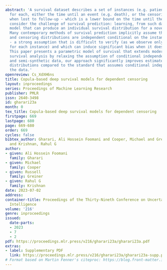 ```yaml
---
abstract: 'A survival dataset describes a set of instances (e.g. patients) and provides,
  for each, either the time until an event (e.g. death), or the censoring time (e.g.
  when lost to follow-up - which is a lower bound on the time until the event). We
  consider the challenge of survival prediction: learning, from such data, a predictive
  model that can produce an individual survival distribution for a novel instance.
  Many contemporary methods of survival prediction implicitly assume that the event
  and censoring distributions are independent conditional on the instance’s covariates
  - a strong assumption that is difficult to verify (as we observe only one outcome
  for each instance) and which can induce significant bias when it does not hold.
  This paper presents a parametric model of survival that extends modern non-linear
  survival analysis by relaxing the assumption of conditional independence. On synthetic
  and semi-synthetic data, our approach significantly improves estimates of survival
  distributions compared to the standard that assumes conditional independence in
  the data.'
openreview: Cs_XdXH6ns
title: Copula-based deep survival models for dependent censoring
layout: inproceedings
series: Proceedings of Machine Learning Research
publisher: PMLR
issn: 2640-3498
id: gharari23a
month: 0
tex_title: Copula-based deep survival models for dependent censoring
firstpage: 669
lastpage: 680
page: 669-680
order: 669
cycles: false
bibtex_author: Gharari, Ali Hossein Foomani and Cooper, Michael and Greiner, Russell
  and Krishnan, Rahul G
author:
- given: Ali Hossein Foomani
  family: Gharari
- given: Michael
  family: Cooper
- given: Russell
  family: Greiner
- given: Rahul G
  family: Krishnan
date: 2023-07-02
address:
container-title: Proceedings of the Thirty-Nineth Conference on Uncertainty in Artificial
  Intelligence
volume: '216'
genre: inproceedings
issued:
  date-parts:
  - 2023
  - 7
  - 2
pdf: https://proceedings.mlr.press/v216/gharari23a/gharari23a.pdf
extras:
- label: Supplementary PDF
  link: https://proceedings.mlr.press/v216/gharari23a/gharari23a-supp.pdf
# Format based on Martin Fenner's citeproc: https://blog.front-matter.io/posts/citeproc-yaml-for-bibliographies/
---
```

